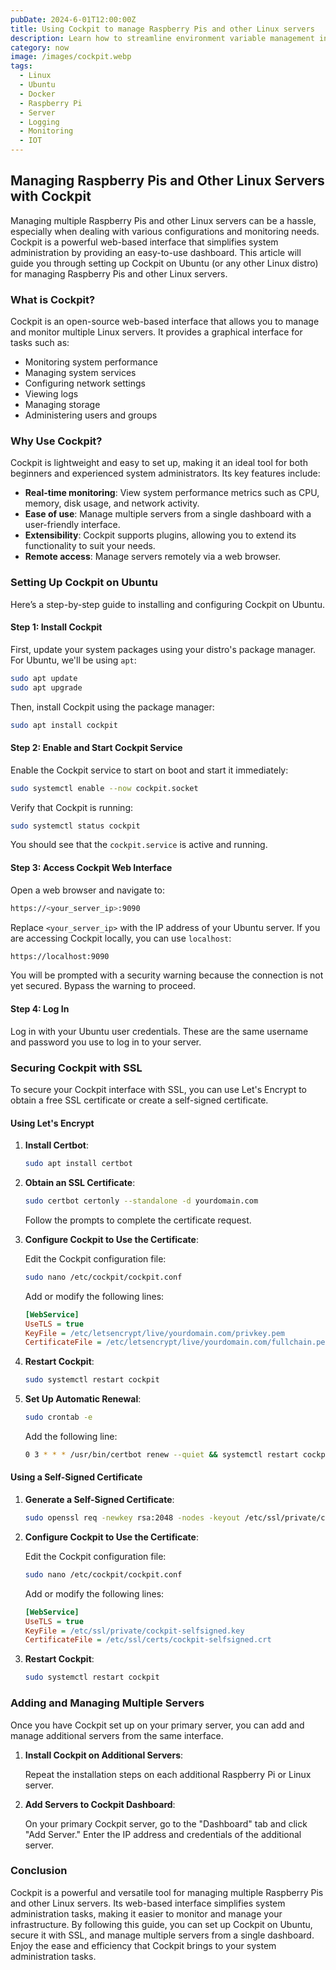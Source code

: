 ```yaml
---
pubDate: 2024-6-01T12:00:00Z
title: Using Cockpit to manage Raspberry Pis and other Linux servers
description: Learn how to streamline environment variable management in Linux with Direnv.
category: now
image: /images/cockpit.webp
tags:
  - Linux
  - Ubuntu
  - Docker
  - Raspberry Pi
  - Server
  - Logging
  - Monitoring
  - IOT
---
```


## Managing Raspberry Pis and Other Linux Servers with Cockpit

Managing multiple Raspberry Pis and other Linux servers can be a hassle, especially when dealing with various configurations and monitoring needs. Cockpit is a powerful web-based interface that simplifies system administration by providing an easy-to-use dashboard. This article will guide you through setting up Cockpit on Ubuntu (or any other Linux distro) for managing Raspberry Pis and other Linux servers.

### What is Cockpit?

Cockpit is an open-source web-based interface that allows you to manage and monitor multiple Linux servers. It provides a graphical interface for tasks such as:

- Monitoring system performance
- Managing system services
- Configuring network settings
- Viewing logs
- Managing storage
- Administering users and groups

### Why Use Cockpit?

Cockpit is lightweight and easy to set up, making it an ideal tool for both beginners and experienced system administrators. Its key features include:

- **Real-time monitoring**: View system performance metrics such as CPU, memory, disk usage, and network activity.
- **Ease of use**: Manage multiple servers from a single dashboard with a user-friendly interface.
- **Extensibility**: Cockpit supports plugins, allowing you to extend its functionality to suit your needs.
- **Remote access**: Manage servers remotely via a web browser.

### Setting Up Cockpit on Ubuntu

Here’s a step-by-step guide to installing and configuring Cockpit on Ubuntu.

#### Step 1: Install Cockpit

First, update your system packages using your distro's package manager. For Ubuntu, we'll be using `apt`:

```bash
sudo apt update
sudo apt upgrade
```

Then, install Cockpit using the package manager:

```bash
sudo apt install cockpit
```

#### Step 2: Enable and Start Cockpit Service

Enable the Cockpit service to start on boot and start it immediately:

```bash
sudo systemctl enable --now cockpit.socket
```

Verify that Cockpit is running:

```bash
sudo systemctl status cockpit
```

You should see that the `cockpit.service` is active and running.

#### Step 3: Access Cockpit Web Interface

Open a web browser and navigate to:

```bash
https://<your_server_ip>:9090
```

Replace `<your_server_ip>` with the IP address of your Ubuntu server. If you are accessing Cockpit locally, you can use `localhost`:

```bash
https://localhost:9090
```

You will be prompted with a security warning because the connection is not yet secured. Bypass the warning to proceed.

#### Step 4: Log In

Log in with your Ubuntu user credentials. These are the same username and password you use to log in to your server.

### Securing Cockpit with SSL

To secure your Cockpit interface with SSL, you can use Let's Encrypt to obtain a free SSL certificate or create a self-signed certificate.

#### Using Let's Encrypt

1. **Install Certbot**:

   ```bash
   sudo apt install certbot
   ```

2. **Obtain an SSL Certificate**:

   ```bash
   sudo certbot certonly --standalone -d yourdomain.com
   ```

   Follow the prompts to complete the certificate request.

3. **Configure Cockpit to Use the Certificate**:

   Edit the Cockpit configuration file:

   ```bash
   sudo nano /etc/cockpit/cockpit.conf
   ```

   Add or modify the following lines:

   ```ini
   [WebService]
   UseTLS = true
   KeyFile = /etc/letsencrypt/live/yourdomain.com/privkey.pem
   CertificateFile = /etc/letsencrypt/live/yourdomain.com/fullchain.pem
   ```

4. **Restart Cockpit**:

   ```bash
   sudo systemctl restart cockpit
   ```

5. **Set Up Automatic Renewal**:

   ```bash
   sudo crontab -e
   ```

   Add the following line:

   ```bash
   0 3 * * * /usr/bin/certbot renew --quiet && systemctl restart cockpit
   ```

#### Using a Self-Signed Certificate

1. **Generate a Self-Signed Certificate**:

   ```bash
   sudo openssl req -newkey rsa:2048 -nodes -keyout /etc/ssl/private/cockpit-selfsigned.key -x509 -days 365 -out /etc/ssl/certs/cockpit-selfsigned.crt
   ```

2. **Configure Cockpit to Use the Certificate**:

   Edit the Cockpit configuration file:

   ```bash
   sudo nano /etc/cockpit/cockpit.conf
   ```

   Add or modify the following lines:

   ```ini
   [WebService]
   UseTLS = true
   KeyFile = /etc/ssl/private/cockpit-selfsigned.key
   CertificateFile = /etc/ssl/certs/cockpit-selfsigned.crt
   ```

3. **Restart Cockpit**:

   ```bash
   sudo systemctl restart cockpit
   ```

### Adding and Managing Multiple Servers

Once you have Cockpit set up on your primary server, you can add and manage additional servers from the same interface.

1. **Install Cockpit on Additional Servers**:

   Repeat the installation steps on each additional Raspberry Pi or Linux server.

2. **Add Servers to Cockpit Dashboard**:

   On your primary Cockpit server, go to the "Dashboard" tab and click "Add Server." Enter the IP address and credentials of the additional server.

### Conclusion

Cockpit is a powerful and versatile tool for managing multiple Raspberry Pis and other Linux servers. Its web-based interface simplifies system administration tasks, making it easier to monitor and manage your infrastructure. By following this guide, you can set up Cockpit on Ubuntu, secure it with SSL, and manage multiple servers from a single dashboard. Enjoy the ease and efficiency that Cockpit brings to your system administration tasks.
